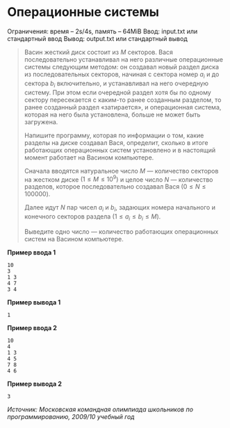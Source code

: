 # Операционные системы

Ограничения: время – 2s/4s, память – 64MiB Ввод: input.txt или стандартный ввод Вывод: output.txt или стандартный вывод

> Васин жесткий диск состоит из $M$ секторов. Вася последовательно устанавливал на него различные операционные системы следующим методом: он создавал новый раздел диска из последовательных секторов, начиная с сектора номер $a_i$ и до сектора $b_i$ включительно, и устанавливал на него очередную систему. При этом если очередной раздел хотя бы по одному сектору пересекается с каким-то ранее созданным разделом, то ранее созданный раздел «затирается», и операционная система, которая на него была установлена, больше не может быть загружена.
>
> Напишите программу, которая по информации о том, какие разделы на диске создавал Вася, определит, сколько в итоге работающих операционных систем установлено и в настоящий момент работает на Васином компьютере.
>
> Сначала вводятся натуральное число $M$ — количество секторов на жестком диске $(1 ≤ M ≤ 10^9)$ и целое число $N$ — количество разделов, которое последовательно создавал Вася $(0 ≤ N ≤ 100 000)$.
>
> Далее идут $N$ пар чисел $a_i$ и $b_i$, задающих номера начального и конечного секторов раздела $(1 ≤  a_i  ≤ b_i ≤ M)$.
>
> Выведите одно число — количество работающих операционных систем на Васином компьютере.

**Пример ввода 1**
```
10
3
1 3
4 7
3 4
```
**Пример вывода 1**
```
1
```
**Пример ввода 2**
```
10
4
1 3
4 5
7 8
4 6
```
**Пример вывода 2**
```
3
```

*Источник: Московская командная олимпиада школьников по программированию, 2009/10 учебный год*
